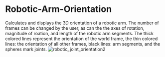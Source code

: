 # Robotic-Arm-Orientation
Calculates and displays the 3D orientation of a robotic arm.
The number of frames can be changed by the user, as can the the axes of rotation, magnitude of roation, and length of the robotic arm segments.
The thick colored lines represent the orientation of the world frame, the thin colored lines: the orientation of all other frames, black lines: arm segments, and the spheres mark joints.
![robotic_joint_orientation2](https://user-images.githubusercontent.com/19615781/100557112-dec54f00-3274-11eb-8fca-55dd462e7546.PNG)
